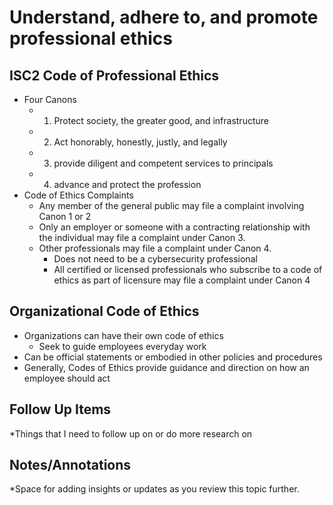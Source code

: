 # Understand, adhere to, and promote professional ethics
## ISC2 Code of Professional Ethics
- Four Canons
	- 1. Protect society, the greater good, and infrastructure
	- 2. Act honorably, honestly, justly, and legally
	- 3. provide diligent and competent services to principals
	- 4. advance and protect the profession
- Code of Ethics Complaints
	- Any member of the general public may file a complaint involving Canon 1 or 2
	- Only an employer or someone with a contracting relationship with the individual may file a complaint under Canon 3.
	- Other professionals may file a complaint under Canon 4.
		- Does not need to be a cybersecurity professional
		- All certified or licensed professionals who subscribe to a code of ethics as part of licensure may file a complaint under Canon 4
## Organizational Code of Ethics
- Organizations can have their own code of ethics
	- Seek to guide employees everyday work
- Can be official statements or embodied in other policies and procedures
- Generally, Codes of Ethics provide guidance and direction on how an employee should act


## Follow Up Items
*Things that I need to follow up on or do more research on

## Notes/Annotations
*Space for adding insights or updates as you review this topic further.
